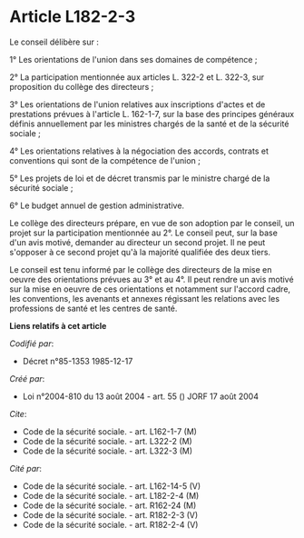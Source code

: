 # Article L182-2-3

Le conseil délibère sur :

1° Les orientations de l'union dans ses domaines de compétence ;

2° La participation mentionnée aux articles L. 322-2 et L. 322-3, sur proposition du collège des directeurs ;

3° Les orientations de l'union relatives aux inscriptions d'actes et de prestations prévues à l'article L. 162-1-7, sur la
base des principes généraux définis annuellement par les ministres chargés de la santé et de la sécurité sociale ;

4° Les orientations relatives à la négociation des accords, contrats et conventions qui sont de la compétence de l'union ;

5° Les projets de loi et de décret transmis par le ministre chargé de la sécurité sociale ;

6° Le budget annuel de gestion administrative.

Le collège des directeurs prépare, en vue de son adoption par le conseil, un projet sur la participation mentionnée au 2°. Le
conseil peut, sur la base d'un avis motivé, demander au directeur un second projet. Il ne peut s'opposer à ce second projet
qu'à la majorité qualifiée des deux tiers.

Le conseil est tenu informé par le collège des directeurs de la mise en oeuvre des orientations prévues au 3° et au 4°. Il
peut rendre un avis motivé sur la mise en oeuvre de ces orientations et notamment sur l'accord cadre, les conventions, les
avenants et annexes régissant les relations avec les professions de santé et les centres de santé.

**Liens relatifs à cet article**

_Codifié par_:

  - Décret n°85-1353 1985-12-17

_Créé par_:

  - Loi n°2004-810 du 13 août 2004 - art. 55 () JORF 17 août 2004

_Cite_:

  - Code de la sécurité sociale. - art. L162-1-7 (M)
  - Code de la sécurité sociale. - art. L322-2 (M)
  - Code de la sécurité sociale. - art. L322-3 (M)

_Cité par_:

  - Code de la sécurité sociale. - art. L162-14-5 (V)
  - Code de la sécurité sociale. - art. L182-2-4 (M)
  - Code de la sécurité sociale. - art. R162-24 (M)
  - Code de la sécurité sociale. - art. R182-2-3 (V)
  - Code de la sécurité sociale. - art. R182-2-4 (V)
